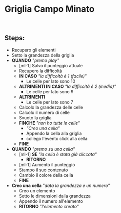 # Griglia Campo Minato

<br>

## Steps:

- Recupero gli elementi
- Setto la grandezza della griglia
- **QUANDO** _"premo play"_
    - [ml-1] Salvo il punteggio attuale
    - Recupero la difficoltà
    - **IN CASO** _"la difficoltà è 1 (facile)"_
        - Le celle per lato sono 10
    - **ALTRIMENTI IN CASO** _"la difficoltà è 2 (media)"_
        - Le celle per lato sono 9
    - **ALTRIMENTI**
        - Le celle per lato sono 7
    - Calcolo la grandezza delle celle
    - Calcolo il numero di celle
    - Svuoto la griglia
    - **FINCHE** _"non ho tutte le celle"_
        - _"Creo una cella"_
        - Appendo la cella alla griglia
        - collego l'evento click alla cella
    - **FINE**
- **QUANDO** _"premo su una cella"_
    - [ml-1] **SE** _"la cella è stata già cliccata"_
        - **RITORNO**
    - [ml-1] Aumento il punteggio
    - Stampo il suo contenuto
    - Cambio il colore della cella
    - **FINE**
- **Creo una cella** _"data la grandezza e un numero"_
    - Creo un elemento
    - Setto le dimensioni dalla grandezza
    - Appendo il numero all'elemento
    - **RITORNO** _"l'elemento creato"_